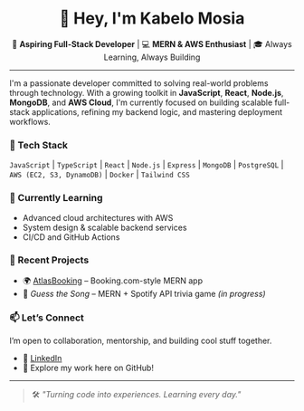 <h1 align="center">👋 Hey, I'm Kabelo Mosia</h1>

<p align="center">
  🚀 <strong>Aspiring Full-Stack Developer</strong> | 💻 <strong>MERN & AWS Enthusiast</strong> | 🎓 Always Learning, Always Building
</p>

---

I'm a passionate developer committed to solving real-world problems through technology. With a growing toolkit in **JavaScript**, **React**, **Node.js**, **MongoDB**, and **AWS Cloud**, I'm currently focused on building scalable full-stack applications, refining my backend logic, and mastering deployment workflows.

### 🔧 Tech Stack  
`JavaScript` | `TypeScript` | `React` | `Node.js` | `Express` | `MongoDB` | `PostgreSQL` | `AWS (EC2, S3, DynamoDB)` | `Docker` | `Tailwind CSS`

### 🧠 Currently Learning  
- Advanced cloud architectures with AWS  
- System design & scalable backend services  
- CI/CD and GitHub Actions

### 📌 Recent Projects  
- 🌍 [AtlasBooking]((https://atlasbookingapp.onrender.com/)) – Booking.com-style MERN app  
- 🎵 *Guess the Song* – MERN + Spotify API trivia game *(in progress)*  


### 📫 Let’s Connect  
I’m open to collaboration, mentorship, and building cool stuff together.

- 📍 [LinkedIn](www.linkedin.com/in/kabelo-serame-m-1a208a194)
- 💼 Explore my work here on GitHub!

---

> 🛠️ _"Turning code into experiences. Learning every day."_  
